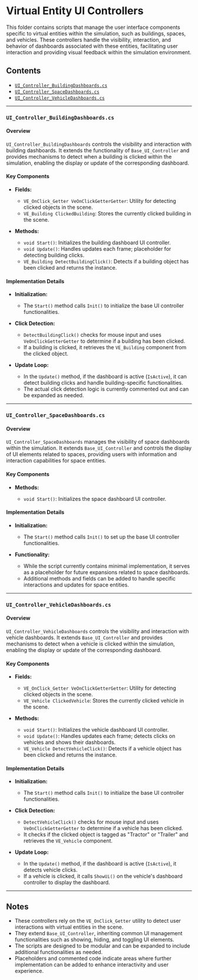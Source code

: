 # Virtual Entity UI Controllers

This folder contains scripts that manage the user interface components specific to virtual entities within the simulation, such as buildings, spaces, and vehicles. These controllers handle the visibility, interaction, and behavior of dashboards associated with these entities, facilitating user interaction and providing visual feedback within the simulation environment.

## Contents

- [`UI_Controller_BuildingDashboards.cs`](#ui_controller_buildingdashboardscs)
- [`UI_Controller_SpaceDashboards.cs`](#ui_controller_spacedashboardscs)
- [`UI_Controller_VehicleDashboards.cs`](#ui_controller_vehicledashboardscs)

---

### `UI_Controller_BuildingDashboards.cs`

#### Overview

`UI_Controller_BuildingDashboards` controls the visibility and interaction with building dashboards. It extends the functionality of `Base_UI_Controller` and provides mechanisms to detect when a building is clicked within the simulation, enabling the display or update of the corresponding dashboard.

#### Key Components

- **Fields:**

  - `VE_OnClick_Getter VeOnClickGetterGetter`: Utility for detecting clicked objects in the scene.
  - `VE_Building ClickedBuilding`: Stores the currently clicked building in the scene.

- **Methods:**

  - `void Start()`: Initializes the building dashboard UI controller.
  - `void Update()`: Handles updates each frame; placeholder for detecting building clicks.
  - `VE_Building DetectBuildingClick()`: Detects if a building object has been clicked and returns the instance.

#### Implementation Details

- **Initialization:**

  - The `Start()` method calls `Init()` to initialize the base UI controller functionalities.

- **Click Detection:**

  - `DetectBuildingClick()` checks for mouse input and uses `VeOnClickGetterGetter` to determine if a building has been clicked.
  - If a building is clicked, it retrieves the `VE_Building` component from the clicked object.

- **Update Loop:**

  - In the `Update()` method, if the dashboard is active (`IsActive`), it can detect building clicks and handle building-specific functionalities.
  - The actual click detection logic is currently commented out and can be expanded as needed.

---

### `UI_Controller_SpaceDashboards.cs`

#### Overview

`UI_Controller_SpaceDashboards` manages the visibility of space dashboards within the simulation. It extends `Base_UI_Controller` and controls the display of UI elements related to spaces, providing users with information and interaction capabilities for space entities.

#### Key Components

- **Methods:**

  - `void Start()`: Initializes the space dashboard UI controller.

#### Implementation Details

- **Initialization:**

  - The `Start()` method calls `Init()` to set up the base UI controller functionalities.

- **Functionality:**

  - While the script currently contains minimal implementation, it serves as a placeholder for future expansions related to space dashboards.
  - Additional methods and fields can be added to handle specific interactions and updates for space entities.

---

### `UI_Controller_VehicleDashboards.cs`

#### Overview

`UI_Controller_VehicleDashboards` controls the visibility and interaction with vehicle dashboards. It extends `Base_UI_Controller` and provides mechanisms to detect when a vehicle is clicked within the simulation, enabling the display or update of the corresponding dashboard.

#### Key Components

- **Fields:**

  - `VE_OnClick_Getter VeOnClickGetterGetter`: Utility for detecting clicked objects in the scene.
  - `VE_Vehicle ClickedVehicle`: Stores the currently clicked vehicle in the scene.

- **Methods:**

  - `void Start()`: Initializes the vehicle dashboard UI controller.
  - `void Update()`: Handles updates each frame; detects clicks on vehicles and shows their dashboards.
  - `VE_Vehicle DetectVehicleClick()`: Detects if a vehicle object has been clicked and returns the instance.

#### Implementation Details

- **Initialization:**

  - The `Start()` method calls `Init()` to initialize the base UI controller functionalities.

- **Click Detection:**

  - `DetectVehicleClick()` checks for mouse input and uses `VeOnClickGetterGetter` to determine if a vehicle has been clicked.
  - It checks if the clicked object is tagged as "Tractor" or "Trailer" and retrieves the `VE_Vehicle` component.

- **Update Loop:**

  - In the `Update()` method, if the dashboard is active (`IsActive`), it detects vehicle clicks.
  - If a vehicle is clicked, it calls `ShowUi()` on the vehicle's dashboard controller to display the dashboard.

---

## Notes

- These controllers rely on the `VE_OnClick_Getter` utility to detect user interactions with virtual entities in the scene.
- They extend `Base_UI_Controller`, inheriting common UI management functionalities such as showing, hiding, and toggling UI elements.
- The scripts are designed to be modular and can be expanded to include additional functionalities as needed.
- Placeholders and commented code indicate areas where further implementation can be added to enhance interactivity and user experience.

